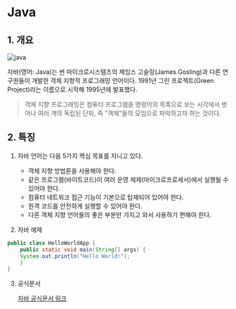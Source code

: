 # Java 





## 1. 개요



![java](https://blog.kakaocdn.net/dn/cZsyTw/btq0u5VBWge/F7xmauYA6r8nnbXSz2vJhK/img.png)

자바(영어: Java)는 썬 마이크로시스템즈의 제임스 고슬링(James Gosling)과 다른 연구원들이 개발한 객체 지향적 프로그래밍 언어이다. 1991년 그린 프로젝트(Green Project)라는 이름으로 시작해 1995년에 발표했다.

> 객체 지향 프로그래밍은 컴퓨터 프로그램을 명령어의 목록으로 보는 시각에서 벗어나 여러 개의 독립된 단위, 즉 "객체"들의 모임으로 파악하고자 하는 것이다.



## 2. 특징

1. 자바 언어는 다음 5가지 핵심 목표를 지니고 있다.
   + 객체 지향 방법론을 사용해야 한다.
   + 같은 프로그램(바이트코드)이 여러 운영 체제(마이크로프로세서)에서 실행될 수 있어야 한다.
   + 컴퓨터 네트워크 접근 기능이 기본으로 탑재되어 있어야 한다.
   + 원격 코드를 안전하게 실행할 수 있어야 한다.
   + 다른 객체 지향 언어들의 좋은 부분만 가지고 와서 사용하기 편해야 한다.



2. 자바 예제

```java
public class HelloWorldApp {
  	public static void main(String[] args) {
    System.out.println("Hello World!");
    }
}	
```



3. 공식문서

   [자바 공식문서 링크](https://docs.oracle.com/javase/8/docs/api/)





   